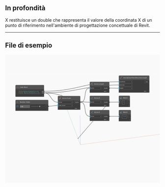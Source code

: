 ## In profondità
X restituisce un double che rappresenta il valore della coordinata X di un punto di riferimento nell'ambiente di progettazione concettuale di Revit.
___
## File di esempio

![X](./Autodesk.DesignScript.Geometry.Vector.X_img.jpg)

